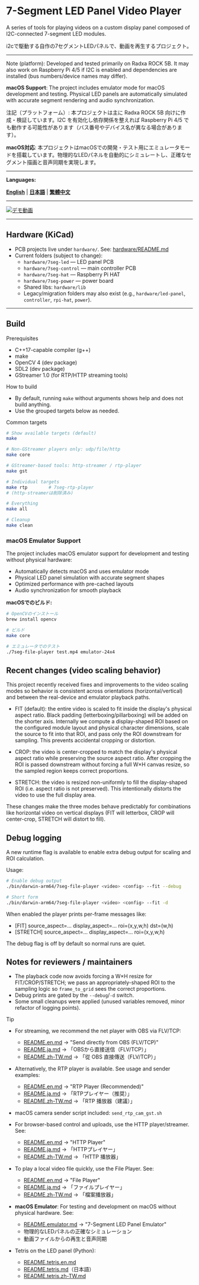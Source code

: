 # 7-Segment LED Panel Video Player

A series of tools for playing videos on a custom display panel composed of I2C-connected 7-segment LED modules.

i2cで駆動する自作の7セグメントLEDパネルで、動画を再生するプロジェクト。

---

Note (platform): Developed and tested primarily on Radxa ROCK 5B. It may also work on Raspberry Pi 4/5 if I2C is enabled and dependencies are installed (bus numbers/device names may differ).

**macOS Support**: The project includes emulator mode for macOS development and testing. Physical LED panels are automatically simulated with accurate segment rendering and audio synchronization.

注記（プラットフォーム）: 本プロジェクトは主に Radxa ROCK 5B 向けに作成・検証しています。I2C を有効化し依存関係を整えれば Raspberry Pi 4/5 でも動作する可能性があります（バス番号やデバイス名が異なる場合があります）。

**macOS対応**: 本プロジェクトはmacOSでの開発・テスト用にエミュレータモードを搭載しています。物理的なLEDパネルを自動的にシミュレートし、正確なセグメント描画と音声同期を実現します。

---

**Languages:**

[**English**](README.en.md) | [**日本語**](README.ja.md) | [**繁體中文**](README.zh-TW.md)

---

[![デモ動画](./docs/7seg-output_hq.gif)](https://www.instagram.com/reel/DOIo3QTEZs0/?utm_source=ig_web_button_share_sheet)


---

## Hardware (KiCad)

- PCB projects live under `hardware/`. See: [hardware/README.md](hardware/README.md)
- Current folders (subject to change):
	- `hardware/7seg-led` — LED panel PCB
	- `hardware/7seg-control` — main controller PCB
	- `hardware/7seg-hat` — Raspberry Pi HAT
	- `hardware/7seg-power` — power board
	- Shared libs: `hardware/lib`
	- Legacy/migration folders may also exist (e.g., `hardware/led-panel`, `controller`, `rpi-hat`, `power`).

---
## Build

Prerequisites
- C++17-capable compiler (g++)
- make
- OpenCV 4 (dev package)
- SDL2 (dev package)
- GStreamer 1.0 (for RTP/HTTP streaming tools)

How to build
- By default, running `make` without arguments shows help and does not build anything.
- Use the grouped targets below as needed.

Common targets
```bash
# Show available targets (default)
make

# Non-GStreamer players only: udp/file/http
make core

# GStreamer-based tools: http-streamer / rtp-player
make gst

# Individual targets
make rtp        # 7seg-rtp-player
# (http-streamerは削除済み)

# Everything
make all

# Cleanup
make clean
```

### macOS Emulator Support
The project includes macOS emulator support for development and testing without physical hardware:
- Automatically detects macOS and uses emulator mode
- Physical LED panel simulation with accurate segment shapes
- Optimized performance with pre-cached layouts
- Audio synchronization for smooth playback

**macOSでのビルド:**
```bash
# OpenCVのインストール
brew install opencv

# ビルド
make core

# エミュレータでのテスト
./7seg-file-player test.mp4 emulator-24x4
```

## Recent changes (video scaling behavior)

This project recently received fixes and improvements to the video scaling modes so behavior is consistent across orientations (horizontal/vertical) and between the real-device and emulator playback paths.

- FIT (default): the entire video is scaled to fit inside the display's physical aspect ratio. Black padding (letterboxing/pillarboxing) will be added on the shorter axis. Internally we compute a display-shaped ROI based on the configured module layout and physical character dimensions, scale the source to fit into that ROI, and pass only the ROI downstream for sampling. This prevents accidental cropping or distortion.

- CROP: the video is center-cropped to match the display's physical aspect ratio while preserving the source aspect ratio. After cropping the ROI is passed downstream without forcing a full W×H canvas resize, so the sampled region keeps correct proportions.

- STRETCH: the video is resized non-uniformly to fill the display-shaped ROI (i.e. aspect ratio is not preserved). This intentionally distorts the video to use the full display area.

These changes make the three modes behave predictably for combinations like horizontal video on vertical displays (FIT will letterbox, CROP will center-crop, STRETCH will distort to fill).

## Debug logging

A new runtime flag is available to enable extra debug output for scaling and ROI calculation.

Usage:
```bash
# Enable debug output
./bin/darwin-arm64/7seg-file-player <video> <config> --fit --debug

# Short form
./bin/darwin-arm64/7seg-file-player <video> <config> --fit -d
```

When enabled the player prints per-frame messages like:

- [FIT] source_aspect=... display_aspect=... roi=(x,y,w,h) dst=(w,h)
- [STRETCH] source_aspect=... display_aspect=... roi=(x,y,w,h)

The debug flag is off by default so normal runs are quiet.

## Notes for reviewers / maintainers

- The playback code now avoids forcing a W×H resize for FIT/CROP/STRETCH; we pass an appropriately-shaped ROI to the sampling logic so `frame_to_grid` sees the correct proportions.
- Debug prints are gated by the `--debug`/`-d` switch.
- Some small cleanups were applied (unused variables removed, minor refactor of logging points).


Tip
- For streaming, we recommend the net player with OBS via FLV/TCP:
	- [README.en.md](README.en.md) → "Send directly from OBS (FLV/TCP)"
	- [README.ja.md](README.ja.md) → 「OBSから直接送信（FLV/TCP）」
	- [README.zh-TW.md](README.zh-TW.md) → 「從 OBS 直接傳送（FLV/TCP）」
- Alternatively, the RTP player is available. See usage and sender examples:
	- [README.en.md](README.en.md) → "RTP Player (Recommended)"
	- [README.ja.md](README.ja.md) → 「RTPプレイヤー（推奨）」
	- [README.zh-TW.md](README.zh-TW.md) → 「RTP 播放器（建議）」
- macOS camera sender script included: `send_rtp_cam_gst.sh`
 - For browser-based control and uploads, use the HTTP player/streamer. See:
	 - [README.en.md](README.en.md) → "HTTP Player"
	 - [README.ja.md](README.ja.md) → 「HTTPプレイヤー」
	 - [README.zh-TW.md](README.zh-TW.md) → 「HTTP 播放器」
 - To play a local video file quickly, use the File Player. See:
	 - [README.en.md](README.en.md) → "File Player"
	 - [README.ja.md](README.ja.md) → 「ファイルプレイヤー」
	 - [README.zh-TW.md](README.zh-TW.md) → 「檔案播放器」

- **macOS Emulator**: For testing and development on macOS without physical hardware. See:
	 - [README.emulator.md](README.emulator.md) → "7-Segment LED Panel Emulator"
	 - 物理的なLEDパネルの正確なシミュレーション
	 - 動画ファイルからの再生と音声同期

- Tetris on the LED panel (Python):
	- [README.tetris.en.md](README.tetris.en.md)
	- [README.tetris.md](README.tetris.md)（日本語）
	- [README.tetris.zh-TW.md](README.tetris.zh-TW.md)



